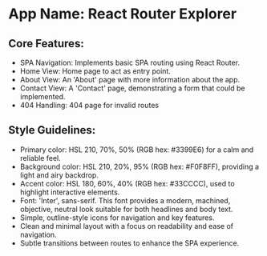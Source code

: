 # **App Name**: React Router Explorer

## Core Features:

- SPA Navigation: Implements basic SPA routing using React Router.
- Home View: Home page to act as entry point.
- About View: An 'About' page with more information about the app.
- Contact View: A 'Contact' page, demonstrating a form that could be implemented.
- 404 Handling: 404 page for invalid routes

## Style Guidelines:

- Primary color: HSL 210, 70%, 50% (RGB hex: #3399E6) for a calm and reliable feel.
- Background color: HSL 210, 20%, 95% (RGB hex: #F0F8FF), providing a light and airy backdrop.
- Accent color: HSL 180, 60%, 40% (RGB hex: #33CCCC), used to highlight interactive elements.
- Font: 'Inter', sans-serif. This font provides a modern, machined, objective, neutral look suitable for both headlines and body text.
- Simple, outline-style icons for navigation and key features.
- Clean and minimal layout with a focus on readability and ease of navigation.
- Subtle transitions between routes to enhance the SPA experience.